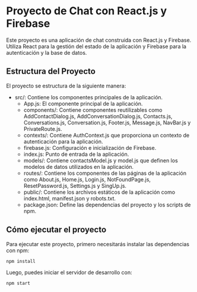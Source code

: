 # Proyecto de Chat con React.js y Firebase

Este proyecto es una aplicación de chat construida con React.js y Firebase. Utiliza React para la gestión del estado de la aplicación y Firebase para la autenticación y la base de datos.

## Estructura del Proyecto
El proyecto se estructura de la siguiente manera:

- src/: Contiene los componentes principales de la aplicación.
    - App.js: El componente principal de la aplicación.
    - components/: Contiene componentes reutilizables como AddContactDialog.js, AddConversationDialog.js, Contacts.js, Conversations.js, Conversation.js, Footer.js, Message.js, NavBar.js y PrivateRoute.js.
    - contexts/: Contiene AuthContext.js que proporciona un contexto de autenticación para la aplicación.
    - firebase.js: Configuración e inicialización de Firebase.
    - index.js: Punto de entrada de la aplicación.
    - models/: Contiene contactsModel.js y model.js que definen los modelos de datos utilizados en la aplicación.
    - routes/: Contiene los componentes de las páginas de la aplicación como About.js, Home.js, Login.js, NotFoundPage.js, ResetPassword.js, Settings.js y SingUp.js.
    - public/: Contiene los archivos estáticos de la aplicación como index.html, manifest.json y robots.txt.
    - package.json: Define las dependencias del proyecto y los scripts de npm.

## Cómo ejecutar el proyecto

Para ejecutar este proyecto, primero necesitarás instalar las dependencias con npm:

``` npm install ```

Luego, puedes iniciar el servidor de desarrollo con:

``` npm start ```

